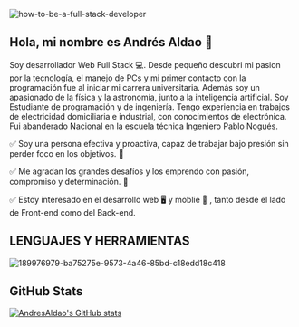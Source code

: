 
![how-to-be-a-full-stack-developer](https://user-images.githubusercontent.com/107947659/200341370-3464276c-b416-442d-ba2b-da8864722a9b.jpg)

Hola, mi nombre es Andrés Aldao 👋
--------------------------------------------------------------------------------------------------------------------------

Soy desarrollador Web Full Stack 💻. Desde pequeño descubri mi pasion por la tecnología, el manejo de PCs y mi primer 
contacto con la programación fue al iniciar mi carrera universitaria. Además soy un apasionado de la física y la astronomía, 
junto a la inteligencia artificial.
Soy Estudiante de programación y de ingeniería. Tengo experiencia en trabajos de electricidad domiciliaria e industrial,
con conocimientos de electrónica. Fui abanderado Nacional en la escuela técnica Ingeniero Pablo Nogués.

✅ Soy una persona efectiva y proactiva, capaz de trabajar bajo presión sin perder foco en los objetivos. 🚀

✅ Me agradan los grandes desafíos y los emprendo con pasión, compromiso y determinación. 🚀

✅ Estoy interesado en el desarrollo web 🖥️ y moblie 📱 , tanto desde el lado de Front-end como del Back-end.



LENGUAJES Y HERRAMIENTAS
-------------------------------------------------------------------------------------------------------------------------
![189976979-ba75275e-9573-4a46-85bd-c18edd18c418](https://user-images.githubusercontent.com/107947659/200339464-3f3aa96a-ed99-40f9-87d2-9f9ab37fb172.png)

GitHub Stats
-------------------------------------------------------------------------------------------------------------------------
[![AndresAldao's GitHub stats](https://github-readme-stats.vercel.app/api?username=AndresAldao)](https://github.com/anuraghazra/github-readme-stats)
